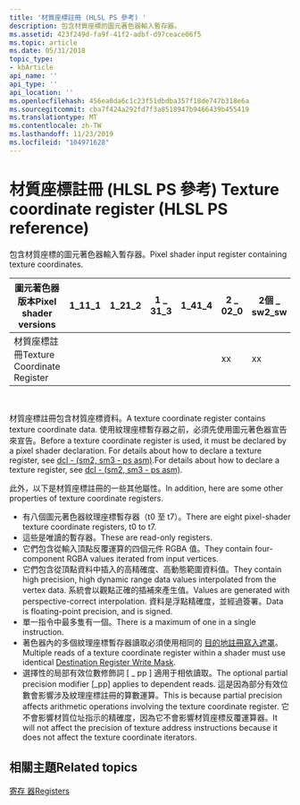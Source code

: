 ```yaml
---
title: '材質座標註冊 (HLSL PS 參考) '
description: 包含材質座標的圖元著色器輸入暫存器。
ms.assetid: 423f249d-fa9f-41f2-adbf-d97ceace06f5
ms.topic: article
ms.date: 05/31/2018
topic_type:
- kbArticle
api_name: ''
api_type: ''
api_location: ''
ms.openlocfilehash: 456ea0da6c1c23f51dbdba357f18de747b318e6a
ms.sourcegitcommit: cba7f424a292fd7f3a8518947b9466439b455419
ms.translationtype: MT
ms.contentlocale: zh-TW
ms.lasthandoff: 11/23/2019
ms.locfileid: "104971628"
---
```

# <a name="texture-coordinate-register-hlsl-ps-reference"></a><span data-ttu-id="53811-103">材質座標註冊 (HLSL PS 參考) </span><span class="sxs-lookup"><span data-stu-id="53811-103">Texture coordinate register (HLSL PS reference)</span></span>

<span data-ttu-id="53811-104">包含材質座標的圖元著色器輸入暫存器。</span><span class="sxs-lookup"><span data-stu-id="53811-104">Pixel shader input register containing texture coordinates.</span></span>



| <span data-ttu-id="53811-105">圖元著色器版本</span><span class="sxs-lookup"><span data-stu-id="53811-105">Pixel shader versions</span></span>       | <span data-ttu-id="53811-106">1\_1</span><span class="sxs-lookup"><span data-stu-id="53811-106">1\_1</span></span> | <span data-ttu-id="53811-107">1\_2</span><span class="sxs-lookup"><span data-stu-id="53811-107">1\_2</span></span> | <span data-ttu-id="53811-108">1 \_ 3</span><span class="sxs-lookup"><span data-stu-id="53811-108">1\_3</span></span> | <span data-ttu-id="53811-109">1\_4</span><span class="sxs-lookup"><span data-stu-id="53811-109">1\_4</span></span> | <span data-ttu-id="53811-110">2 \_ 0</span><span class="sxs-lookup"><span data-stu-id="53811-110">2\_0</span></span> | <span data-ttu-id="53811-111">2個 \_ sw</span><span class="sxs-lookup"><span data-stu-id="53811-111">2\_sw</span></span> | <span data-ttu-id="53811-112">2 \_ x</span><span class="sxs-lookup"><span data-stu-id="53811-112">2\_x</span></span> | <span data-ttu-id="53811-113">3 \_ 0</span><span class="sxs-lookup"><span data-stu-id="53811-113">3\_0</span></span> | <span data-ttu-id="53811-114">3個 \_ sw</span><span class="sxs-lookup"><span data-stu-id="53811-114">3\_sw</span></span> |
|-----------------------------|------|------|------|------|------|-------|------|------|-------|
| <span data-ttu-id="53811-115">材質座標註冊</span><span class="sxs-lookup"><span data-stu-id="53811-115">Texture Coordinate Register</span></span> |      |      |      |      | <span data-ttu-id="53811-116">x</span><span class="sxs-lookup"><span data-stu-id="53811-116">x</span></span>    | <span data-ttu-id="53811-117">x</span><span class="sxs-lookup"><span data-stu-id="53811-117">x</span></span>     | <span data-ttu-id="53811-118">x</span><span class="sxs-lookup"><span data-stu-id="53811-118">x</span></span>    | <span data-ttu-id="53811-119">x</span><span class="sxs-lookup"><span data-stu-id="53811-119">x</span></span>    | <span data-ttu-id="53811-120">x</span><span class="sxs-lookup"><span data-stu-id="53811-120">x</span></span>     |



 

<span data-ttu-id="53811-121">材質座標註冊包含材質座標資料。</span><span class="sxs-lookup"><span data-stu-id="53811-121">A texture coordinate register contains texture coordinate data.</span></span> <span data-ttu-id="53811-122">使用紋理座標暫存器之前，必須先使用圖元著色器宣告來宣告。</span><span class="sxs-lookup"><span data-stu-id="53811-122">Before a texture coordinate register is used, it must be declared by a pixel shader declaration.</span></span> <span data-ttu-id="53811-123">For details about how to declare a texture register, see [dcl - (sm2, sm3 - ps asm)](dcl---ps.md).</span><span class="sxs-lookup"><span data-stu-id="53811-123">For details about how to declare a texture register, see [dcl - (sm2, sm3 - ps asm)](dcl---ps.md).</span></span>

<span data-ttu-id="53811-124">此外，以下是材質座標註冊的一些其他屬性。</span><span class="sxs-lookup"><span data-stu-id="53811-124">In addition, here are some other properties of texture coordinate registers.</span></span>

-   <span data-ttu-id="53811-125">有八個圖元著色器紋理座標暫存器（t0 至 t7）。</span><span class="sxs-lookup"><span data-stu-id="53811-125">There are eight pixel-shader texture coordinate registers, t0 to t7.</span></span>
-   <span data-ttu-id="53811-126">這些是唯讀的暫存器。</span><span class="sxs-lookup"><span data-stu-id="53811-126">These are read-only registers.</span></span>
-   <span data-ttu-id="53811-127">它們包含從輸入頂點反覆運算的四個元件 RGBA 值。</span><span class="sxs-lookup"><span data-stu-id="53811-127">They contain four-component RGBA values iterated from input vertices.</span></span>
-   <span data-ttu-id="53811-128">它們包含從頂點資料中插入的高精確度、高動態範圍資料值。</span><span class="sxs-lookup"><span data-stu-id="53811-128">They contain high precision, high dynamic range data values interpolated from the vertex data.</span></span> <span data-ttu-id="53811-129">系統會以觀點正確的插補來產生值。</span><span class="sxs-lookup"><span data-stu-id="53811-129">Values are generated with perspective-correct interpolation.</span></span> <span data-ttu-id="53811-130">資料是浮點精確度，並經過簽署。</span><span class="sxs-lookup"><span data-stu-id="53811-130">Data is floating-point precision, and is signed.</span></span>
-   <span data-ttu-id="53811-131">單一指令中最多隻有一個。</span><span class="sxs-lookup"><span data-stu-id="53811-131">There is a maximum of one in a single instruction.</span></span>
-   <span data-ttu-id="53811-132">著色器內的多個紋理座標暫存器讀取必須使用相同的 [目的地註冊寫入遮罩](dx9-graphics-reference-asm-ps-registers-modifiers-write-mask.md)。</span><span class="sxs-lookup"><span data-stu-id="53811-132">Multiple reads of a texture coordinate register within a shader must use identical [Destination Register Write Mask](dx9-graphics-reference-asm-ps-registers-modifiers-write-mask.md).</span></span>
-   <span data-ttu-id="53811-133">選擇性的局部有效位數修飾詞 \[ \_ pp \] 適用于相依讀取。</span><span class="sxs-lookup"><span data-stu-id="53811-133">The optional partial precision modifier \[\_pp\] applies to dependent reads.</span></span> <span data-ttu-id="53811-134">這是因為部分有效位數會影響涉及紋理座標註冊的算數運算。</span><span class="sxs-lookup"><span data-stu-id="53811-134">This is because partial precision affects arithmetic operations involving the texture coordinate register.</span></span> <span data-ttu-id="53811-135">它不會影響材質位址指示的精確度，因為它不會影響材質座標反覆運算器。</span><span class="sxs-lookup"><span data-stu-id="53811-135">It will not affect the precision of texture address instructions because it does not affect the texture coordinate iterators.</span></span>

## <a name="related-topics"></a><span data-ttu-id="53811-136">相關主題</span><span class="sxs-lookup"><span data-stu-id="53811-136">Related topics</span></span>

<dl> <dt>

[<span data-ttu-id="53811-137">寄存 器</span><span class="sxs-lookup"><span data-stu-id="53811-137">Registers</span></span>](dx9-graphics-reference-asm-ps-registers.md)
</dt> </dl>

 

 




